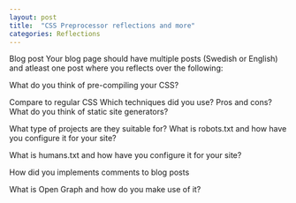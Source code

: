 ```yaml
---
layout: post
title:  "CSS Preprocessor reflections and more"
categories: Reflections
---
```


Blog post
Your blog page should have multiple posts (Swedish or English) and atleast one post where you reflects over the following:

What do you think of pre-compiling your CSS?

Compare to regular CSS
Which techniques did you use?
Pros and cons?
What do you think of static site generators?

What type of projects are they suitable for?
What is robots.txt and how have you configure it for your site?

What is humans.txt and how have you configure it for your site?

How did you implements comments to blog posts

What is Open Graph and how do you make use of it?